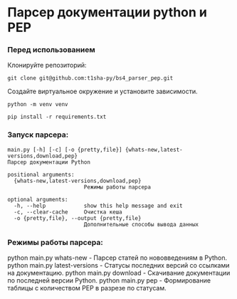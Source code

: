 # Парсер документации python и PEP

### Перед использованием
Клонируйте репозиторий:
```
git clone git@github.com:t1sha-py/bs4_parser_pep.git
```

Создайте виртуальное окружение и установите зависимости.
```
python -m venv venv
```
```
pip install -r requirements.txt
```
### Запуск парсера:
```
main.py [-h] [-c] [-o {pretty,file}] {whats-new,latest-versions,download,pep}
Парсер документации Python

positional arguments:
  {whats-new,latest-versions,download,pep}
                        Режимы работы парсера

optional arguments:
  -h, --help            show this help message and exit
  -c, --clear-cache     Очистка кеша
  -o {pretty,file}, --output {pretty,file}
                        Дополнительные способы вывода данных
```
### Режимы работы парсера:
python main.py whats-new - Парсер статей по нововведениям в Python.
python main.py latest-versions - Статусы последних версий со ссылками на документацию.
python main.py download - Скачивание документации по последней версии Python.
python main.py pep - Формирование таблицы с количеством PEP в разрезе по статусам.
